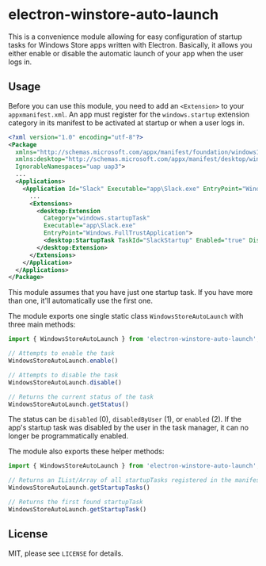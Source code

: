 # electron-winstore-auto-launch
This is a convenience module allowing for easy configuration of startup tasks for Windows Store apps written with Electron. Basically, it allows you either enable or disable the automatic launch of your app when the user logs in.

## Usage
Before you can use this module, you need to add an `<Extension>` to your `appxmanifest.xml`. An app must register for the `windows.startup` extension category in its manifest to be activated at startup or when a user logs in.

```xml
<?xml version="1.0" encoding="utf-8"?>
<Package
  xmlns="http://schemas.microsoft.com/appx/manifest/foundation/windows10"
  xmlns:desktop="http://schemas.microsoft.com/appx/manifest/desktop/windows10"
  IgnorableNamespaces="uap uap3">
  ...
  <Applications>
    <Application Id="Slack" Executable="app\Slack.exe" EntryPoint="Windows.FullTrustApplication">
      ...
      <Extensions>
        <desktop:Extension
          Category="windows.startupTask"
          Executable="app\Slack.exe"
          EntryPoint="Windows.FullTrustApplication">
          <desktop:StartupTask TaskId="SlackStartup" Enabled="true" DisplayName="Slack" />
        </desktop:Extension>
      </Extensions>
    </Application>
  </Applications>
</Package>
```

This module assumes that you have just one startup task. If you have more than one, it'll automatically use the first one.

The module exports one single static class `WindowsStoreAutoLaunch` with three main methods:

```typescript
import { WindowsStoreAutoLaunch } from 'electron-winstore-auto-launch';

// Attempts to enable the task
WindowsStoreAutoLaunch.enable()

// Attempts to disable the task
WindowsStoreAutoLaunch.disable()

// Returns the current status of the task
WindowsStoreAutoLaunch.getStatus()
```

The status can be `disabled` (0), `disabledByUser` (1), or `enabled` (2). If the app's startup task was disabled by the user in the task manager, it can no longer be programmatically enabled.

The module also exports these helper methods:

```typescript
import { WindowsStoreAutoLaunch } from 'electron-winstore-auto-launch';

// Returns an IList/Array of all startupTasks registered in the manifest
WindowsStoreAutoLaunch.getStartupTasks()

// Returns the first found startupTask
WindowsStoreAutoLaunch.getStartupTask()
```

## License
MIT, please see `LICENSE` for details.
